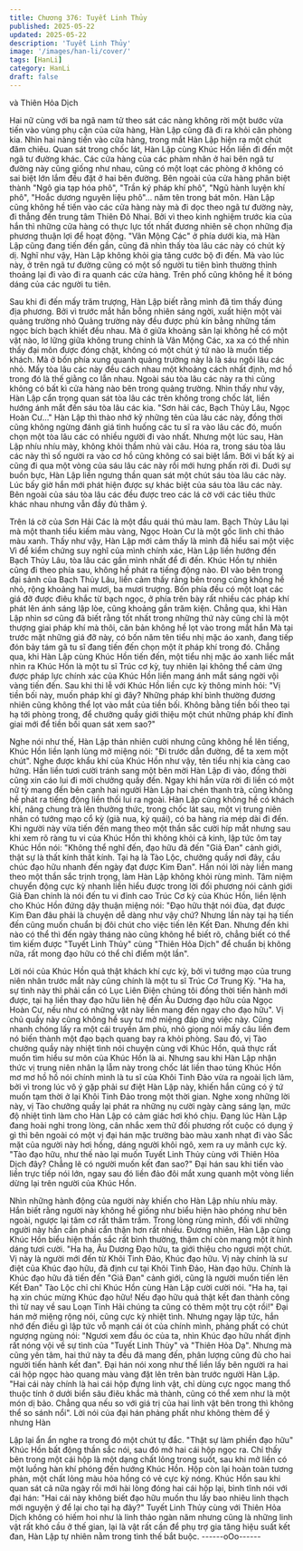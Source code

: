 ```yaml
---
title: Chương 376: Tuyết Linh Thủy
published: 2025-05-22
updated: 2025-05-22
description: 'Tuyết Linh Thủy'
image: '/images/han-li/cover/'
tags: [HanLi]
category: HanLi
draft: false
---
```


và Thiên Hỏa Dịch

Hai nữ cùng với ba ngã nam tử theo sát các nàng không rời một
bước vừa tiến vào vùng phụ cận của cửa hàng, Hàn Lập cũng đã
đi ra khỏi căn phòng kia.
Nhìn hai nàng tiến vào cửa hàng, trong mắt Hàn Lập hiện ra một
chút đăm chiêu.
Quan sát trong chốc lát, Hàn Lập cùng Khúc Hồn liền đi đến một
ngã tư đường khác.
Các cửa hàng của các phàm nhân ở hai bên ngã tư đường này
cũng giống như nhau, cũng có một loạt các phòng ở không có sai
biệt lớn lắm đều đặt ở hai bên đường. Bên ngoài của cửa hàng
phân biệt thành "Ngô gia tạp hóa phô", "Trần ký pháp khí phô",
"Ngũ hành luyện khí phô", "Hoắc dương nguyên liệu phô"… năm
tên trong bát môn.
Hàn Lập cũng không hề tiến vào các cửa hàng này mà đi dọc
theo ngã tư đường này, đi thẳng đến trung tâm Thiên Đô Nhai.
Bởi vì theo kinh nghiệm trước kia của hắn thì những cửa hàng có
thực lực tốt nhất đương nhiên sẽ chọn những địa phương thuận
lợi để hoạt động. "Vân Mộng Các" ở phía dưới kia, mà Hàn Lập
cũng đang tiến đến gần, cũng đã nhìn thấy tòa lâu các này có
chút kỳ dị.
Nghĩ như vậy, Hàn Lập không khỏi gia tăng cước bộ đi đến.
Mà vào lúc này, ở trên ngã tư đường cũng có một số người tu tiên
bình thường thỉnh thoảng lại đi vào đi ra quanh các cửa hàng.
Trên phố cũng không hề ít bóng dáng của các người tu tiên.

Sau khi đi đến mấy trăm trượng, Hàn Lập biết rằng mình đã tìm
thấy đúng địa phương.
Bởi vì trước mắt hắn bỗng nhiên sáng ngời, xuất hiện một vài
quảng trường nhỏ
Quảng trường này đều được phủ kín bằng những tấm ngọc bích
bạch khiết đều nhau. Mà ở giữa khoảng sân lại không hề có một
vật nào, lơ lững giữa không trung chính là Vân Mộng Các, xa xa
có thể nhìn thấy đại môn được đóng chặt, không có một chút ý tứ
nào là muốn tiếp khách.
Mà ở bốn phía xung quanh quảng trường này là là sáu ngôi lâu
các nhỏ. Mấy tòa lâu các này đều cách nhau một khoảng cách
nhất định, mơ hồ trong đó là thế giằng co lẫn nhau. Ngoài sáu tòa
lâu các này ra thì cũng không có bất kì cửa hàng nào bên trong
quảng trường.
Nhìn thấy như vậy, Hàn Lập cẩn trọng quan sát tòa lâu các trên
không trong chốc lát, liền hướng ánh mắt đến sáu tòa lâu các kia.
"Sơn hải các, Bạch Thủy Lâu, Ngọc Hoàn Cư…" Hàn Lập thì thào
nhớ kỹ những tên của lâu các này, đồng thời cũng không ngừng
đánh giá tình huống các tu sĩ ra vào lâu các đó, muốn chọn một
tòa lâu các có nhiều người đi vào nhất.
Nhưng một lúc sau, Hàn Lập nhíu nhíu mày, không khỏi thầm nhủ
vài câu.
Hóa ra, trong sáu tòa lâu các này thì số người ra vào cơ hồ cũng
không có sai biệt lắm. Bởi vì bất kỳ ai cũng đi qua một vòng của
sáu lâu các này rồi mới hưng phấn rời đi.
Duới sự buồn bực, Hàn Lập liền ngưng thần quan sát một chút
sáu tòa lâu các này.
Lúc bấy giờ hắn mới phát hiện được sự khác biệt của sáu tòa lâu
các này. Bên ngoài của sáu tòa lâu các đều được treo các lá cờ
với các tiêu thức khác nhau nhưng vẫn đầy đủ thâm ý.

Trên lá cờ của Sơn Hải Các là một đầu quái thú màu lam. Bạch
Thủy Lâu lại mà một thanh tiểu kiếm màu vàng, Ngọc Hoàn Cư là
một gốc linh chi thảo màu xanh.
Thấy như vậy, Hàn Lập mới cảm thấy là mình đã hiểu sai một việc
Vì để kiểm chứng suy nghĩ của mình chính xác, Hàn Lập liền
hướng đến Bạch Thủy Lâu, tòa lâu các gần mình nhất để đi đến.
Khúc Hồn tự nhiên cũng đi theo phía sau, không hề phát ra tiếng
động nào.
ĐI vào bên trong đại sảnh của Bạch Thủy Lâu, liền cảm thấy rằng
bên trong cũng không hề nhỏ, rộng khoảng hai mươi, ba mươi
trượng.
Bốn phía đều có một loạt các giá đỡ được điêu khắc từ bạch
ngọc, ở phía trên bày rất nhiều các pháp khí phát lên ánh sáng
lập lòe, cũng khoảng gần trăm kiện. Chẳng qua, khi Hàn Lập nhìn
sơ cũng đã biết rằng tốt nhất trong những thứ này cũng chỉ là một
thượng giai pháp khí mà thôi, căn bản không hề lọt vào trong mắt
hắn
Mà tại trước mặt những giá đỡ này, có bốn năm tên tiểu nhị mặc
áo xanh, đang tiếp đón bảy tám gã tu sĩ đang tiến đến chọn một ít
pháp khí trong đó.
Chẳng qua, khi Hàn Lập cùng Khúc Hồn tiến đến, một tiểu nhị
mặc áo xanh liếc mắt nhìn ra Khúc Hồn là một tu sĩ Trúc cơ kỳ,
tuy nhiên lại không thể cảm ứng được pháp lực chính xác của
Khúc Hồn liền mang ánh mắt sáng ngời vội vàng tiến đến.
Sau khi thi lễ với Khúc Hồn liền cực kỳ thông minh hỏi:
"Vị tiền bối này, muốn pháp khí gì đây? Những pháp khí bình
thường đương nhiên cũng không thể lọt vào mắt của tiền bối.
Không bằng tiền bối theo tại hạ tới phòng trong, để chưởng quầy
giới thiệu một chút những pháp khí đỉnh giai mới để tiền bối quan
sát xem sao?"

Nghe nói như thế, Hàn Lập thản nhiên cười nhưng cũng không hề
lên tiếng, Khúc Hồn liền lạnh lùng mở miệng nói: "Đi trước dẫn
đường, để ta xem một chút".
Nghe được khẩu khí của Khúc Hồn như vậy, tên tiểu nhị kia càng
cao hứng.
Hắn liền tươi cười tránh sang một bên mời Hàn Lập đi vào, đồng
thời cũng xin cáo lui đi mời chưởng quầy đến.
Ngay khi hắn vừa rời đi liền có một nữ tỳ mang đến bên cạnh hai
người Hàn Lập hai chén thanh trà, cũng không hề phát ra tiếng
động liền thối lui ra ngoài.
Hàn Lập cũng không hề có khách khí, nâng chung trà lên thưởng
thức, trong chốc lát sau, một vị trung niên nhân có tướng mạo cổ
kỳ (già nua, kỳ quái), có ba hàng ria mép dài đi đến.
Khi người này vừa tiến đến mang theo một thần sắc cười híp mắt
nhưng sau khi xem rõ ràng tu vi của Khúc Hồn thì không khỏi cả
kinh, lập tức ôm tay Khúc Hồn nói: "Không thể nghĩ đến, đạo hữu
đã đến "Giả Đan" cảnh giới, thật sự là thất kính thất kính. Tại hạ là
Tào Lộc, chưởng quầy nơi đây, cầu chúc đạo hữu nhanh đến
ngày đạt được Kim Đan".
Hắn nói lời này liền mang theo một thần sắc trịnh trọng, làm Hàn
Lập không khỏi rùng mình.
Tâm niệm chuyển động cực kỳ nhanh liền hiểu được trong lời đối
phương nói cảnh giới Giả Đan chính là nói đến tu vi đỉnh cao Trúc
Cơ kỳ của Khúc Hồn, liền lệnh cho Khúc Hồn đứng dậy thuận
miệng nói:
"Đạo hữu thật nói đùa, đạt được Kim Đan đâu phải là chuyện dễ
dàng như vậy chứ? Nhưng lần này tại hạ tiến đến cũng muốn
chuẩn bị đôi chút cho việc tiến lên Kết Đan. Nhưng đến khi nào có
thể thì đến ngày tháng nào cũng không hề biết rõ, chẳng biết có
thể tìm kiếm được "Tuyết Linh Thủy" cùng "Thiên Hỏa Dịch" để
chuẩn bị không nữa, rất mong đạo hữu có thể chỉ điểm một lần".

Lời nói của Khúc Hồn quả thật khách khí cực kỳ, bởi vì tướng
mạo của trung niên nhân trước mắt này cũng chính là một tu sĩ
Trúc Cơ Trung Kỳ.
"Ha ha, sự tình này thì phải cần có Lục Liên Điện chúng tôi đồng
thời tiến hành mới được, tại hạ liền thay đạo hữu liên hệ đến Âu
Dương đạo hữu của Ngọc Hoàn Cư, nếu như có những vật này
liền mang đến ngay cho đạo hữu".
Vị chủ quầy này cũng không hề suy tư mở miệng đáp ứng việc
này. Cũng nhanh chóng lấy ra một cái truyền âm phù, nhỏ giọng
nói mấy câu liền đem nó biến thành một đạo bạch quang bay ra
khỏi phòng.
Sau đó, vị Tào chưởng quầy này nhiệt tình nói chuyện cùng với
Khúc Hồn, quả thực rất muốn tìm hiểu sư môn của Khúc Hồn là
ai.
Nhưng sau khi Hàn Lập nhận thức vị trung niên nhân lạ lẫm này
trong chốc lát liền thao túng Khúc Hồn mơ mơ hồ hồ nói chính
mình là tu sĩ của Khôi Tinh Đảo vừa ra ngoài lịch lãm, bởi vì trong
lúc vô ý gặp phải sư điệt Hàn Lập này, khiến hắn cũng có ý tứ
muốn tạm thời ở lại Khôi Tinh Đảo trong một thời gian.
Nghe xong những lời này, vị Tào chưởng quầy lại phát ra những
nụ cười ngày càng sáng lạn, mức độ nhiệt tình làm cho Hàn Lập
có cảm giác hơi khó chịu.
Đang lúc Hàn Lập đang hoài nghi trong lòng, cân nhắc xem thử
đối phương rốt cuộc có dụng ý gì thì bên ngoài có một vị đại hán
mặc trường bào màu xanh nhạt đi vào
Sắc mặt của người này hơi hồng, dáng người khôi ngô, xem ra uy
mãnh cực kỳ.
"Tào đạo hữu, như thế nào lại muốn Tuyết Linh Thủy cùng với
Thiên Hỏa Dịch đây? Chẳng lẽ có người muốn kết đan sao?" Đại
hán sau khi tiến vào liền trực tiếp nói lớn, ngay sau đó liền đảo
đôi mắt xung quanh một vòng liền dừng lại trên người của Khúc
Hồn.

Nhìn những hành động của người này khiến cho Hàn Lập nhíu
nhíu mày. Hắn biết rằng người này không hề giống như biểu hiện
hào phóng như bên ngoài, ngược lại tâm cơ rất thâm trầm.
Trong lòng rùng mình, đối với những người này hắn cần phải cẩn
thận hơn rất nhiều.
Đương nhiên, Hàn Lập cùng Khúc Hồn biểu hiện thần sắc rất
bình thường, thậm chí còn mang một ít hình dáng tươi cười.
"Ha ha, Âu Dương Đạo hữu, ta giới thiệu cho ngươi một chút. Vị
này là người mới đến từ Khôi Tinh Đảo, Khúc đạo hữu. Vị này
chính là sư điệt của Khúc đạo hữu, đã định cư tại Khôi Tinh Đảo,
Hàn đạo hữu. Chính là Khúc đạo hữu đã tiến đến "Giả Đan" cảnh
giới, cũng là người muốn tiến lên Kết Đan" Tào Lộc chỉ chỉ Khúc
Hồn cùng Hàn Lập cười cười nói.
"Ha ha, tại hạ xin chúc mừng Khúc đạo hữu! Nếu đạo hữu quả
thật kết đan thành công thì từ nay về sau Loạn Tinh Hải chúng ta
cũng có thêm một trụ cột rồi!" Đại hán mở miệng rộng nói, cũng
cực kỳ nhiệt tình.
Nhưng ngay lập tức, hắn nhớ đến điều gì lập tức vỗ mạnh cái ót
của chính mình, phảng phất có chút ngượng ngùng nói:
"Ngươi xem đầu óc của ta, nhìn Khúc đạo hữu nhất định rất nóng
vội về sự tình của "Tuyết Linh Thủy" và "Thiên Hỏa Dạ". Nhưng
mà cũng yên tâm, hai thứ này ta đều đã mang đến, phân lượng
cũng đủ cho hai người tiến hành kết đan".
Đại hán nói xong như thế liền lấy bên người ra hai cái hộp ngọc
hào quang màu vàng đặt lên trên bàn trước người Hàn Lập.
"Hai cái này chính là hai cái hộp đựng linh vật, chỉ dùng cực ngọc
mang thổ thuộc tính ở dưới biển sâu điêu khắc mà thành, cũng có
thể xem như là một món dị bảo. Chẳng qua nếu so với giá trị của
hai linh vật bên trong thì không thể so sánh nổi".
Lời nói của đại hán phảng phất như không thèm để ý nhưng Hàn

Lập lại ẩn ẩn nghe ra trong đó một chút tự đắc.
"Thật sự làm phiền đạo hữu" Khúc Hồn bất động thần sắc nói, sau
đó mở hai cái hộp ngọc ra.
Chỉ thấy bên trong một cái hộp là một dạng chất lỏng trong suốt,
sau khi mở liền có một luồng hàn khí phóng đến hướng Khúc
Hồn. Hộp còn lại hoàn toàn tương phản, một chất lỏng màu hỏa
hồng có vẻ cực kỳ nóng.
Khúc Hồn sau khi quan sát cả nữa ngày rồi mới hài lòng đóng hai
cái hộp lại, bình tĩnh nói với đại hán: "Hai cái này không biết đạo
hữu muốn thu lấy bao nhiêu linh thạch mới nguyện ý để lại cho tại
hạ đây?"
Tuyết Linh Thủy cùng với Thiên Hỏa Dịch không có hiếm hoi như
là linh thảo ngàn năm nhưng cũng là những linh vật rất khó cầu ở
thế gian, lại là vật rất cần để phụ trợ gia tăng hiệu suất kết đan,
Hàn Lập tự nhiên nằm trong tình thế bắt buộc.
------oOo------
